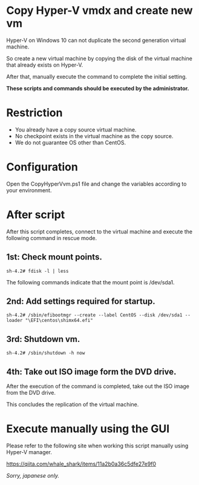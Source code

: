 # Copy Hyper-V vmdx and create new vm

Hyper-V on Windows 10 can not duplicate the second generation virtual machine.

So create a new virtual machine by copying the disk of the virtual machine that already exists on Hyper-V.

After that, manually execute the command to complete the initial setting.

**These scripts and commands should be executed by the administrator.**

# Restriction

* You already have a copy source virtual machine.
* No checkpoint exists in the virtual machine as the copy source.
* We do not guarantee OS other than CentOS.

# Configuration

Open the CopyHyperVvm.ps1 file and change the variables according to your environment.

# After script

After this script completes, connect to the virtual machine and execute the following command in rescue mode.

## 1st: Check mount points.

```
sh-4.2# fdisk -l | less
```

The following commands indicate that the mount point is /dev/sda1.

## 2nd: Add settings required for startup.

```
sh-4.2# /sbin/efibootmgr --create --label CentOS --disk /dev/sda1 --loader "\EFI\centos\shimx64.efi"
``` 

## 3rd: Shutdown vm.

```
sh-4.2# /sbin/shutdown -h now
```

## 4th: Take out ISO image form the DVD drive.

After the execution of the command is completed, take out the ISO image from the DVD drive.

This concludes the replication of the virtual machine.

# Execute manually using the GUI

Please refer to the following site when working this script manually using Hyper-V manager.

https://qiita.com/whale_shark/items/11a2b0a36c5dfe27e9f0

*Sorry, japanese only.*